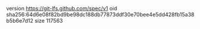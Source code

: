 version https://git-lfs.github.com/spec/v1
oid sha256:64d6e08f82bd9be98dc188db77873ddf30e70bee4e5dd428fb15a38b5b6e7d12
size 117563
